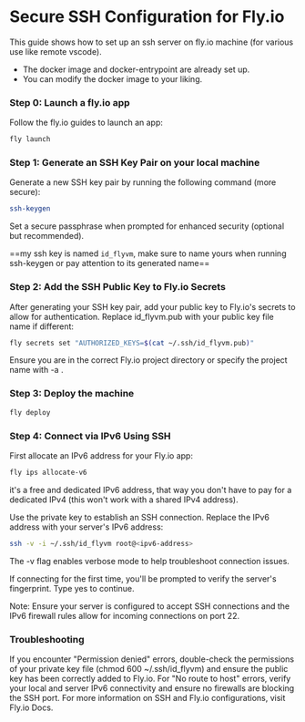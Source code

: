 # Secure SSH Configuration for Fly.io

This guide shows how to set up an ssh server on fly.io machine (for various use like remote vscode).

- The docker image and docker-entrypoint are already set up. 
- You can modify the docker image to your liking.

### Step 0: Launch a fly.io app
Follow the fly.io guides to launch an app:

```bash
fly launch
```

### Step 1: Generate an SSH Key Pair on your local machine
Generate a new SSH key pair by running the following command (more secure):

   ```bash
   ssh-keygen
   ```

Set a secure passphrase when prompted for enhanced security (optional but recommended).

==my ssh key is named `id_flyvm`, make sure to name yours when running ssh-keygen or pay attention to its generated name==

### Step 2: Add the SSH Public Key to Fly.io Secrets
After generating your SSH key pair, add your public key to Fly.io's secrets to allow for authentication. Replace id_flyvm.pub with your public key file name if different:

```bash
fly secrets set "AUTHORIZED_KEYS=$(cat ~/.ssh/id_flyvm.pub)"
```

Ensure you are in the correct Fly.io project directory or specify the project name with -a <app-name>.

### Step 3: Deploy the machine

```bash
fly deploy
```

### Step 4: Connect via IPv6 Using SSH
First allocate an IPv6 address for your Fly.io app:

```bash
fly ips allocate-v6
```
it's a free and dedicated IPv6 address, that way you don't have to pay for a dedicated IPv4 (this won't work with a shared IPv4 address).

Use the private key to establish an SSH connection. Replace the IPv6 address with your server's IPv6 address:

```bash
ssh -v -i ~/.ssh/id_flyvm root@<ipv6-address>
```

The -v flag enables verbose mode to help troubleshoot connection issues.

If connecting for the first time, you'll be prompted to verify the server's fingerprint. Type yes to continue.

Note: Ensure your server is configured to accept SSH connections and the IPv6 firewall rules allow for incoming connections on port 22.

### Troubleshooting
If you encounter "Permission denied" errors, double-check the permissions of your private key file (chmod 600 ~/.ssh/id_flyvm) and ensure the public key has been correctly added to Fly.io.
For "No route to host" errors, verify your local and server IPv6 connectivity and ensure no firewalls are blocking the SSH port.
For more information on SSH and Fly.io configurations, visit Fly.io Docs.